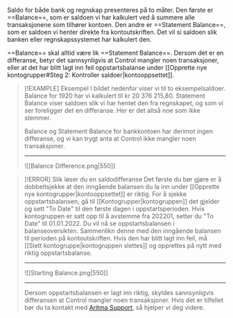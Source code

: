 Saldo for både bank og regnskap presenteres på to måter. Den første er ==Balance==, som er saldoen vi har kalkulert ved å summere alle transaksjonene som tilhører kontoen.
Den andre er ==Statement Balance==, som er saldoen vi henter direkte fra kontoutskriften. Det vil si saldoen slik banken eller regnskapssystemet har kalkulert den.

==Balance== skal alltid være lik ==Statement Balance==. Dersom det er en differanse, betyr det sannsynligvis at Control mangler noen transaksjoner, eller at det har blitt lagt inn feil oppstartsbalanse under [[Opprette nye kontogrupper#Steg 2: Kontroller saldoer|kontooppsettet]].


> [!EXAMPLE] Eksempel
> I bildet nedenfor viser vi til to eksempelsaldoer. Balance for 1920 har vi kalkulert til kr 20 376 215,80. Statement Balance viser saldoen slik vi har hentet den fra regnskapet, og som vi ser foreligger det en differanse. Her er det altså noe som ikke stemmer.
> 
> Balance og Statement Balance for bankkontoen har derimot ingen differanse, og vi kan trygt anta at Control ikke mangler noen transaksjoner.
> 
> ---
> 
> ![[Balance Difference.png|550]]


> [!ERROR] Slik løser du en saldodifferanse
> Det første du bør gjøre er å dobbeltsjekke at den inngående balansen du la inn under [[Opprette nye kontogrupper|kontooppsettet]] er riktig. For å sjekke oppstartsbalansen, gå til [[Kontogrupper|kontogruppen]] det gjelder og sett "To Date" til den første dagen i oppstartsperioden. Hvis kontogruppen er satt opp til å avstemme fra 202201, setter du "To Date" til 01.01.2022. Du vil nå se oppstartsbalansen i balanseoversikten. Sammenlikn denne med den inngående balansen til perioden på kontoutskriften. Hvis den har blitt lagt inn feil, må [[Slett kontogruppe|kontogruppen slettes]] og opprettes på nytt med riktig oppstartsbalanse.
> 
> ---
> 
> ![[Starting Balance.png|550]]
> 
> ---
> 
> Dersom oppstartsbalansen er lagt inn riktig, skyldes sannsynligvis differansen at Control mangler noen transaksjoner. Hvis det er tilfellet bør du ta kontakt med  [Aritma Support](mailto:support@aritma.com), så hjelper vi deg videre.
> 

